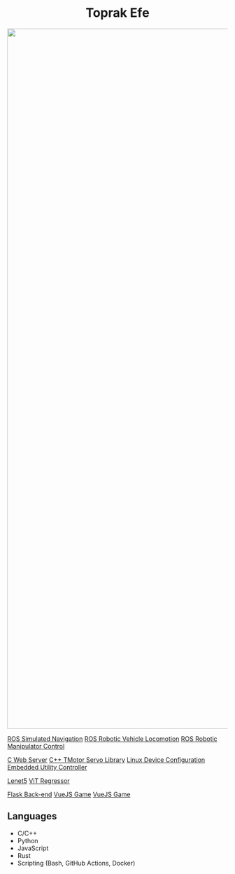 <div id="header" align="center">
  <h1>Toprak Efe</h1>
  <div id="banner" height="200px" overflow="hidden">
    <img src="https://i.giphy.com/media/v1.Y2lkPTc5MGI3NjExaTB3ODgxcDJtMXR5ZnBraG14czY5ZmU2cmZyb2wxdmR0dWtvaHZzOCZlcD12MV9pbnRlcm5hbF9naWZfYnlfaWQmY3Q9Zw/A06UFEx8jxEwU/giphy.gif" width="1600px"/>
  </div>
</div>

[ROS Simulated Navigation](https://github.com/Toprak-Efe/ros-autonomous-navigation)
[ROS Robotic Vehicle Locomotion](https://github.com/Ozyegin-Planetary-Robotics-Laboratory/ares_control.git)
[ROS Robotic Manipulator Control](https://github.com/Ozyegin-Planetary-Robotics-Laboratory/deimos_control.git)

[C Web Server](https://github.com/Toprak-Efe/idyllib_ws)
[C++ TMotor Servo Library](https://github.com/Ozyegin-Planetary-Robotics-Laboratory/tmotorcan-cpp)
[Linux Device Configuration](https://github.com/Ozyegin-Planetary-Robotics-Laboratory/ares-service)
[Embedded Utility Controller](https://github.com/Ozyegin-Planetary-Robotics-Laboratory/phobos-uno.git)

[Lenet5](https://github.com/Toprak-Efe/lenet5example)
[ViT Regressor](https://github.com/Toprak-Efe/ViT)

[Flask Back-end](https://github.com/Ozyegin-Planetary-Robotics-Laboratory/ozurover_flask)
[VueJS Game](https://github.com/Toprak-Efe/Luminance)
[VueJS Game](https://github.com/Toprak-Efe/SpaceBox)

## Languages
- C/C++
- Python
- JavaScript
- Rust
- Scripting (Bash, GitHub Actions, Docker)
